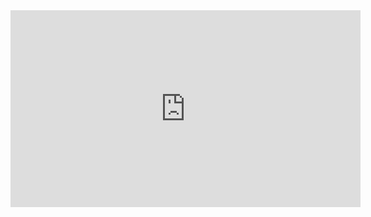 <iframe width="560" height="315" src="https://www.youtube.com/embed/9OW31BxW8RI" frameborder="0" allow="autoplay; encrypted-media" allowfullscreen></iframe>